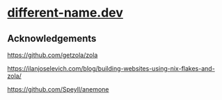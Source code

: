 # [different-name.dev](https://different-name.dev)

## Acknowledgements

https://github.com/getzola/zola

https://ilanjoselevich.com/blog/building-websites-using-nix-flakes-and-zola/

https://github.com/Speyll/anemone